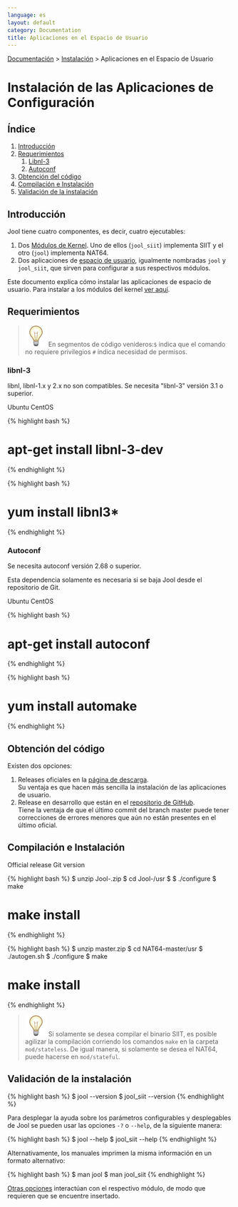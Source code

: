 ```yaml
---
language: es
layout: default
category: Documentation
title: Aplicaciones en el Espacio de Usuario
---
```


[Documentación](documentation.html) > [Instalación](documentation.html#instalacin) > Aplicaciones en el Espacio de Usuario

# Instalación de las Aplicaciones de Configuración

## Índice

1. [Introducción](#introduccin)
2. [Requerimientos](#requerimientos)
	1. [Libnl-3](#libnl-3)
	2. [Autoconf](#autoconf)
3. [Obtención del código](#obtencin-del-cdigo)
4. [Compilación e Instalación](#compilacin-e-instalacin)
5. [Validación de la instalación](#validacin-de-la-instalacin)

## Introducción

Jool tiene cuatro componentes, es decir, cuatro ejecutables:

1. Dos [Módulos de Kernel](https://es.wikipedia.org/wiki/M%C3%B3dulo_de_n%C3%BAcleo). Uno de ellos (`jool_siit`) implementa SIIT y el otro (`jool`) implementa NAT64.
2. Dos aplicaciones de [espacio de usuario](http://es.wikipedia.org/wiki/Espacio_de_usuario), igualmente nombradas `jool` y `jool_siit`, que sirven para configurar a sus respectivos módulos.

Este documento explica cómo instalar las aplicaciones de espacio de usuario. Para instalar a los módulos del kernel [ver aquí](install-mod.html).

## Requerimientos

> ![Nota](../images/bulb.svg) En segmentos de código venideros:`$` indica que el comando no requiere privilegios  `#` indica necesidad de permisos.

### libnl-3

libnl, libnl-1.x y 2.x no son compatibles. Se necesita "libnl-3" versión 3.1 o superior.

<div class="distro-menu">
	<span class="distro-selector" onclick="showDistro(this);">Ubuntu</span>
	<span class="distro-selector" onclick="showDistro(this);">CentOS</span>
</div>

{% highlight bash %}
# apt-get install libnl-3-dev
{% endhighlight %}

{% highlight bash %}
# yum install libnl3*
{% endhighlight %}

### Autoconf

Se necesita autoconf versión 2.68 o superior.

Esta dependencia solamente es necesaria si se baja Jool desde el repositorio de Git.

<div class="distro-menu">
	<span class="distro-selector" onclick="showDistro(this);">Ubuntu</span>
	<span class="distro-selector" onclick="showDistro(this);">CentOS</span>
</div>

{% highlight bash %}
# apt-get install autoconf
{% endhighlight %}

{% highlight bash %}
# yum install automake
{% endhighlight %}
## Obtención del código

Existen dos opciones:

1. Releases oficiales en la [página de descarga](download.html).  
Su ventaja es que hacen más sencilla la instalación de las aplicaciones de usuario.
2. Release en desarrollo que están en el [repositorio de GitHub](https://github.com/NICMx/NAT64).  
Tiene la ventaja de que el último commit del branch master puede tener correcciones de errores menores que aún no están presentes en el último oficial.

## Compilación e Instalación

<div class="distro-menu">
	<span class="distro-selector" onclick="showDistro(this);">Official release</span>
	<span class="distro-selector" onclick="showDistro(this);">Git version</span>
</div>

{% highlight bash %}
$ unzip Jool-<version>.zip
$ cd Jool-<version>/usr
$
$ ./configure
$ make
# make install
{% endhighlight %}

{% highlight bash %}
$ unzip master.zip
$ cd NAT64-master/usr
$ ./autogen.sh
$ ./configure
$ make
# make install
{% endhighlight %}

> ![Nota](../images/bulb.svg) Si solamente se desea compilar el binario SIIT, es posible agilizar la compilación corriendo los comandos `make` en la carpeta `mod/stateless`. De igual manera, si solamente se desea el NAT64, puede hacerse en `mod/stateful`.

## Validación de la instalación

{% highlight bash %}
$ jool --version
$ jool_siit --version
{% endhighlight %}

Para desplegar la ayuda sobre los parámetros configurables y desplegables de Jool se pueden usar las opciones `-?` o `--help`, de la siguiente manera:

{% highlight bash %}
$ jool --help
$ jool_siit --help
{% endhighlight %}

Alternativamente, los manuales imprimen la misma información en un formato alternativo:

{% highlight bash %}
$ man jool
$ man jool_siit
{% endhighlight %}

[Otras opciones](documentation.html#aplicacin-de-espacio-de-usuario) interactúan con el respectivo módulo, de modo que requieren que se encuentre insertado.

